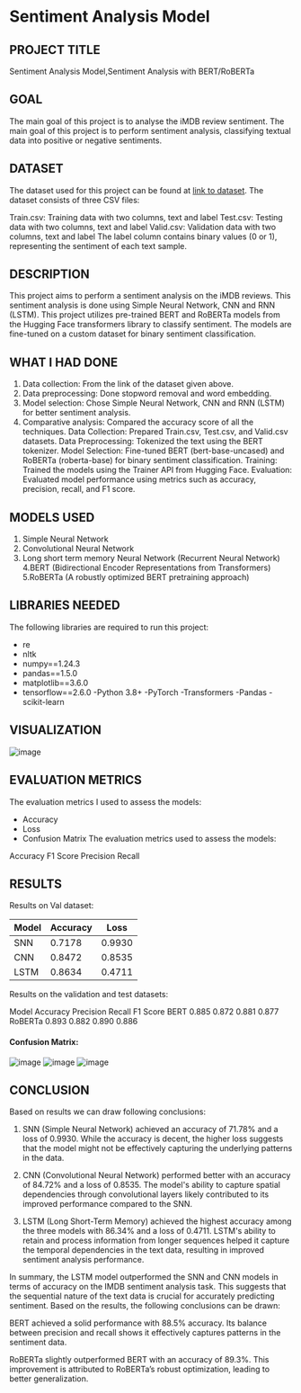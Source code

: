 # Sentiment Analysis Model

## PROJECT TITLE

Sentiment Analysis Model,Sentiment Analysis with BERT/RoBERTa

## GOAL

The main goal of this project is to analyse the iMDB review sentiment.
The main goal of this project is to perform sentiment analysis, classifying textual data into positive or negative sentiments.

## DATASET

The dataset used for this project can be found at [link to dataset](https://www.kaggle.com/columbine/imdb-dataset-sentiment-analysis-in-csv-format/). 
The dataset consists of three CSV files:

Train.csv: Training data with two columns, text and label
Test.csv: Testing data with two columns, text and label
Valid.csv: Validation data with two columns, text and label
The label column contains binary values (0 or 1), representing the sentiment of each text sample.

## DESCRIPTION

This project aims to perform a sentiment analysis on the iMDB reviews. This sentiment analysis is done using Simple Neural Network, CNN and RNN (LSTM).
This project utilizes pre-trained BERT and RoBERTa models from the Hugging Face transformers library to classify sentiment. The models are fine-tuned on a custom dataset for binary sentiment classification.



## WHAT I HAD DONE

1. Data collection: From the link of the dataset given above. 
2. Data preprocessing: Done stopword removal and word embedding.
3. Model selection: Chose Simple Neural Network, CNN and RNN (LSTM) for better sentiment analysis.
4. Comparative analysis: Compared the accuracy score of all the techniques.
Data Collection: Prepared Train.csv, Test.csv, and Valid.csv datasets.
Data Preprocessing: Tokenized the text using the BERT tokenizer.
Model Selection: Fine-tuned BERT (bert-base-uncased) and RoBERTa (roberta-base) for binary sentiment classification.
Training: Trained the models using the Trainer API from Hugging Face.
Evaluation: Evaluated model performance using metrics such as accuracy, precision, recall, and F1 score.

## MODELS USED

1. Simple Neural Network
2. Convolutional Neural Network
3. Long short term memory Neural Network (Recurrent Neural Network)
4.BERT (Bidirectional Encoder Representations from Transformers)
5.RoBERTa (A robustly optimized BERT pretraining approach)


## LIBRARIES NEEDED

The following libraries are required to run this project:

- re
- nltk
- numpy==1.24.3
- pandas==1.5.0
- matplotlib==3.6.0
- tensorflow==2.6.0
-Python 3.8+
-PyTorch
-Transformers
-Pandas
-scikit-learn


## VISUALIZATION
![image](https://github.com/achrekarom12/DL-Simplified/assets/88442486/5ecbe61f-d183-4463-b766-41fb9c72d1b0)



## EVALUATION METRICS

The evaluation metrics I used to assess the models:

- Accuracy 
- Loss
- Confusion Matrix
The evaluation metrics used to assess the models:

Accuracy
F1 Score
Precision
Recall

## RESULTS
Results on Val dataset:

| Model      | Accuracy | Loss    |
|------------|----------|---------|
| SNN    | 0.7178     | 0.9930    |
| CNN    | 0.8472     | 0.8535    |
| LSTM    | 0.8634    | 0.4711    |
Results on the validation and test datasets:

Model	Accuracy	Precision	Recall	F1 Score
BERT	0.885	  0.872	        0.881        0.877
RoBERTa	0.893	    0.882	    0.890	    0.886



#### Confusion Matrix:
![image](https://github.com/achrekarom12/DL-Simplified/assets/88442486/88dc73b8-20f1-41d6-8827-c5af3abe9c3f)
![image](https://github.com/achrekarom12/DL-Simplified/assets/88442486/f566e412-36fd-4a7a-bdbc-a3946936d3e9)
![image](https://github.com/achrekarom12/DL-Simplified/assets/88442486/9040125c-4f5b-4c83-a374-ffa5c0deb09c)


## CONCLUSION
Based on results we can draw following conclusions:
1. SNN (Simple Neural Network) achieved an accuracy of 71.78% and a loss of 0.9930. While the accuracy is decent, the higher loss suggests that the model might not be effectively capturing the underlying patterns in the data.

2. CNN (Convolutional Neural Network) performed better with an accuracy of 84.72% and a loss of 0.8535. The model's ability to capture spatial dependencies through convolutional layers likely contributed to its improved performance compared to the SNN.

3. LSTM (Long Short-Term Memory) achieved the highest accuracy among the three models with 86.34% and a loss of 0.4711. LSTM's ability to retain and process information from longer sequences helped it capture the temporal dependencies in the text data, resulting in improved sentiment analysis performance.

In summary, the LSTM model outperformed the SNN and CNN models in terms of accuracy on the IMDB sentiment analysis task. This suggests that the sequential nature of the text data is crucial for accurately predicting sentiment. 
Based on the results, the following conclusions can be drawn:

BERT achieved a solid performance with 88.5% accuracy. Its balance between precision and recall shows it effectively captures patterns in the sentiment data.

RoBERTa slightly outperformed BERT with an accuracy of 89.3%. This improvement is attributed to RoBERTa’s robust optimization, leading to better generalization.

